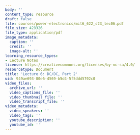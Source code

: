 ```yaml
---
body: ''
content_type: resource
draft: false
file: courses/power-electronics/mit6_622_s23_lec06.pdf
file_size: 428326
file_type: application/pdf
image_metadata:
  caption: ''
  credit: ''
  image-alt: ''
learning_resource_types:
- Lecture Notes
license: https://creativecommons.org/licenses/by-nc-sa/4.0/
resourcetype: Document
title: 'Lecture 6: DC/DC, Part 2'
uid: 949ae693-00e6-4569-b5d4-5f5ddd5702c0
video_files:
  archive_url: ''
  video_captions_file: ''
  video_thumbnail_file: ''
  video_transcript_file: ''
video_metadata:
  video_speakers: ''
  video_tags: ''
  youtube_description: ''
  youtube_id: ''
---
```

